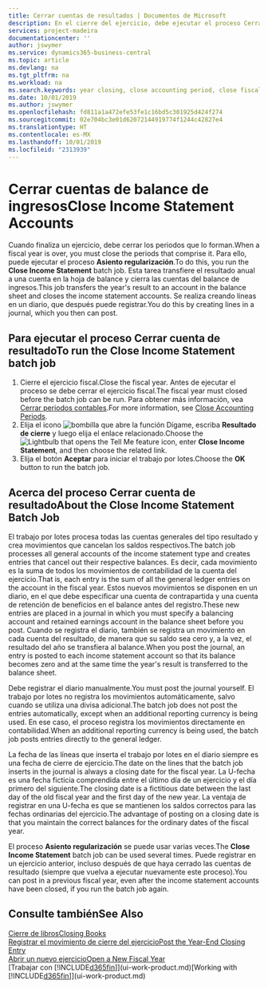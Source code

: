 ```yaml
---
title: Cerrar cuentas de resultados | Documentos de Microsoft
description: En el cierre del ejercicio, debe ejecutar el proceso Cerrar resultados para cerrar los periodos contables que componen el ejercicio.
services: project-madeira
documentationcenter: ''
author: jswymer
ms.service: dynamics365-business-central
ms.topic: article
ms.devlang: na
ms.tgt_pltfrm: na
ms.workload: na
ms.search.keywords: year closing, close accounting period, close fiscal year, bank account detailed trial balance
ms.date: 10/01/2019
ms.author: jswymer
ms.openlocfilehash: fd811a1a472efe53fe1c16bd5c301925d424f274
ms.sourcegitcommit: 02e704bc3e01d62072144919774f1244c42827e4
ms.translationtype: HT
ms.contentlocale: es-MX
ms.lasthandoff: 10/01/2019
ms.locfileid: "2313939"
---
```

# <a name="close-income-statement-accounts"></a><span data-ttu-id="648c4-103">Cerrar cuentas de balance de ingresos</span><span class="sxs-lookup"><span data-stu-id="648c4-103">Close Income Statement Accounts</span></span>
<span data-ttu-id="648c4-104">Cuando finaliza un ejercicio, debe cerrar los periodos que lo forman.</span><span class="sxs-lookup"><span data-stu-id="648c4-104">When a fiscal year is over, you must close the periods that comprise it.</span></span> <span data-ttu-id="648c4-105">Para ello, puede ejecutar el proceso **Asiento regularización**.</span><span class="sxs-lookup"><span data-stu-id="648c4-105">To do this, you run the **Close Income Statement** batch job.</span></span> <span data-ttu-id="648c4-106">Esta tarea transfiere el resultado anual a una cuenta en la hoja de balance y cierra las cuentas del balance de ingresos.</span><span class="sxs-lookup"><span data-stu-id="648c4-106">This job transfers the year's result to an account in the balance sheet and closes the income statement accounts.</span></span> <span data-ttu-id="648c4-107">Se realiza creando líneas en un diario, que después puede registrar.</span><span class="sxs-lookup"><span data-stu-id="648c4-107">You do this by creating lines in a journal, which you then can post.</span></span>

## <a name="to-run-the-close-income-statement-batch-job"></a><span data-ttu-id="648c4-108">Para ejecutar el proceso Cerrar cuenta de resultado</span><span class="sxs-lookup"><span data-stu-id="648c4-108">To run the Close Income Statement batch job</span></span>
1. <span data-ttu-id="648c4-109">Cierre el ejercicio fiscal.</span><span class="sxs-lookup"><span data-stu-id="648c4-109">Close the fiscal year.</span></span> <span data-ttu-id="648c4-110">Antes de ejecutar el proceso se debe cerrar el ejercicio fiscal.</span><span class="sxs-lookup"><span data-stu-id="648c4-110">The fiscal year must closed before the batch job can be run.</span></span> <span data-ttu-id="648c4-111">Para obtener más información, vea [Cerrar periodos contables](year-close-account-periods.md).</span><span class="sxs-lookup"><span data-stu-id="648c4-111">For more information, see [Close Accounting Periods](year-close-account-periods.md).</span></span>
2. <span data-ttu-id="648c4-112">Elija el icono ![bombilla que abre la función Dígame](media/ui-search/search_small.png "Dígame que desea hacer"), escriba **Resultado de cierre** y luego elija el enlace relacionado.</span><span class="sxs-lookup"><span data-stu-id="648c4-112">Choose the ![Lightbulb that opens the Tell Me feature](media/ui-search/search_small.png "Tell me what you want to do") icon, enter **Close Income Statement**, and then choose the related link.</span></span>
3. <span data-ttu-id="648c4-113">Elija el botón **Aceptar** para iniciar el trabajo por lotes.</span><span class="sxs-lookup"><span data-stu-id="648c4-113">Choose the **OK** button to run the batch job.</span></span>

## <a name="about-the-close-income-statement-batch-job"></a><span data-ttu-id="648c4-114">Acerca del proceso Cerrar cuenta de resultado</span><span class="sxs-lookup"><span data-stu-id="648c4-114">About the Close Income Statement Batch Job</span></span>
<span data-ttu-id="648c4-115">El trabajo por lotes procesa todas las cuentas generales del tipo resultado y crea movimientos que cancelan los saldos respectivos.</span><span class="sxs-lookup"><span data-stu-id="648c4-115">The batch job processes all general accounts of the income statement type and creates entries that cancel out their respective balances.</span></span> <span data-ttu-id="648c4-116">Es decir, cada movimiento es la suma de todos los movimientos de contabilidad de la cuenta del ejercicio.</span><span class="sxs-lookup"><span data-stu-id="648c4-116">That is, each entry is the sum of all the general ledger entries on the account in the fiscal year.</span></span> <span data-ttu-id="648c4-117">Estos nuevos movimientos se disponen en un diario, en el que debe especificar una cuenta de contrapartida y una cuenta de retención de beneficios en el balance antes del registro.</span><span class="sxs-lookup"><span data-stu-id="648c4-117">These new entries are placed in a journal in which you must specify a balancing account and retained earnings account in the balance sheet before you post.</span></span> <span data-ttu-id="648c4-118">Cuando se registra el diario, también se registra un movimiento en cada cuenta del resultado, de manera que su saldo sea cero y, a la vez, el resultado del año se transfiera al balance.</span><span class="sxs-lookup"><span data-stu-id="648c4-118">When you post the journal, an entry is posted to each income statement account so that its balance becomes zero and at the same time the year's result is transferred to the balance sheet.</span></span>

<span data-ttu-id="648c4-119">Debe registrar el diario manualmente.</span><span class="sxs-lookup"><span data-stu-id="648c4-119">You must post the journal yourself.</span></span> <span data-ttu-id="648c4-120">El trabajo por lotes no registra los movimientos automáticamente, salvo cuando se utiliza una divisa adicional.</span><span class="sxs-lookup"><span data-stu-id="648c4-120">The batch job does not post the entries automatically, except when an additional reporting currency is being used.</span></span> <span data-ttu-id="648c4-121">En ese caso, el proceso registra los movimientos directamente en contabilidad.</span><span class="sxs-lookup"><span data-stu-id="648c4-121">When an additional reporting currency is being used, the batch job posts entries directly to the general ledger.</span></span>

<span data-ttu-id="648c4-122">La fecha de las líneas que inserta el trabajo por lotes en el diario siempre es una fecha de cierre de ejercicio.</span><span class="sxs-lookup"><span data-stu-id="648c4-122">The date on the lines that the batch job inserts in the journal is always a closing date for the fiscal year.</span></span> <span data-ttu-id="648c4-123">La U-fecha es una fecha ficticia comprendida entre el último día de un ejercicio y el día primero del siguiente.</span><span class="sxs-lookup"><span data-stu-id="648c4-123">The closing date is a fictitious date between the last day of the old fiscal year and the first day of the new year.</span></span> <span data-ttu-id="648c4-124">La ventaja de registrar en una U-fecha es que se mantienen los saldos correctos para las fechas ordinarias del ejercicio.</span><span class="sxs-lookup"><span data-stu-id="648c4-124">The advantage of posting on a closing date is that you maintain the correct balances for the ordinary dates of the fiscal year.</span></span>

<span data-ttu-id="648c4-125">El proceso **Asiento regularización** se puede usar varias veces.</span><span class="sxs-lookup"><span data-stu-id="648c4-125">The **Close Income Statement** batch job can be used several times.</span></span> <span data-ttu-id="648c4-126">Puede registrar en un ejercicio anterior, incluso después de que haya cerrado las cuentas de resultado (siempre que vuelva a ejecutar nuevamente este proceso).</span><span class="sxs-lookup"><span data-stu-id="648c4-126">You can post in a previous fiscal year, even after the income statement accounts have been closed, if you run the batch job again.</span></span>

## <a name="see-also"></a><span data-ttu-id="648c4-127">Consulte también</span><span class="sxs-lookup"><span data-stu-id="648c4-127">See Also</span></span>
[<span data-ttu-id="648c4-128">Cierre de libros</span><span class="sxs-lookup"><span data-stu-id="648c4-128">Closing Books</span></span>](year-close-books.md)  
[<span data-ttu-id="648c4-129">Registrar el movimiento de cierre del ejercicio</span><span class="sxs-lookup"><span data-stu-id="648c4-129">Post the Year-End Closing Entry</span></span>](year-how-post-year-end-close-entry.md)  
[<span data-ttu-id="648c4-130">Abrir un nuevo ejercicio</span><span class="sxs-lookup"><span data-stu-id="648c4-130">Open a New Fiscal Year</span></span>](finance-how-open-new-fiscal-year.md)  
<span data-ttu-id="648c4-131">[Trabajar con [!INCLUDE[d365fin](includes/d365fin_md.md)]](ui-work-product.md)</span><span class="sxs-lookup"><span data-stu-id="648c4-131">[Working with [!INCLUDE[d365fin](includes/d365fin_md.md)]](ui-work-product.md)</span></span>
